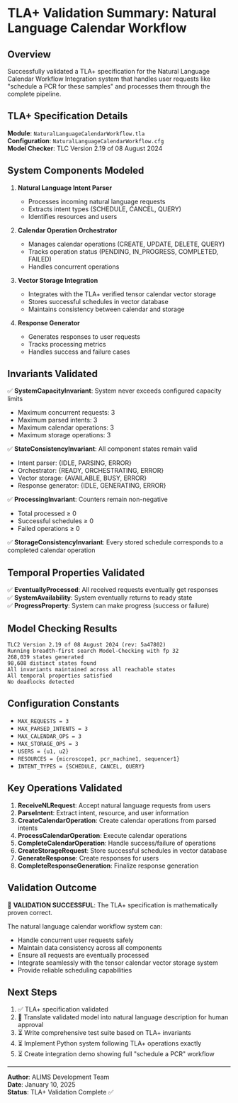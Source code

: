 # TLA+ Validation Summary: Natural Language Calendar Workflow

## Overview

Successfully validated a TLA+ specification for the Natural Language Calendar Workflow Integration system that handles user requests like "schedule a PCR for these samples" and processes them through the complete pipeline.

## TLA+ Specification Details

**Module**: `NaturalLanguageCalendarWorkflow.tla`  
**Configuration**: `NaturalLanguageCalendarWorkflow.cfg`  
**Model Checker**: TLC Version 2.19 of 08 August 2024

## System Components Modeled

1. **Natural Language Intent Parser**
   - Processes incoming natural language requests
   - Extracts intent types (SCHEDULE, CANCEL, QUERY)
   - Identifies resources and users

2. **Calendar Operation Orchestrator**
   - Manages calendar operations (CREATE, UPDATE, DELETE, QUERY)
   - Tracks operation status (PENDING, IN_PROGRESS, COMPLETED, FAILED)
   - Handles concurrent operations

3. **Vector Storage Integration**
   - Integrates with the TLA+ verified tensor calendar vector storage
   - Stores successful schedules in vector database
   - Maintains consistency between calendar and storage

4. **Response Generator**
   - Generates responses to user requests
   - Tracks processing metrics
   - Handles success and failure cases

## Invariants Validated

✅ **SystemCapacityInvariant**: System never exceeds configured capacity limits
- Maximum concurrent requests: 3
- Maximum parsed intents: 3  
- Maximum calendar operations: 3
- Maximum storage operations: 3

✅ **StateConsistencyInvariant**: All component states remain valid
- Intent parser: {IDLE, PARSING, ERROR}
- Orchestrator: {READY, ORCHESTRATING, ERROR}
- Vector storage: {AVAILABLE, BUSY, ERROR}
- Response generator: {IDLE, GENERATING, ERROR}

✅ **ProcessingInvariant**: Counters remain non-negative
- Total processed ≥ 0
- Successful schedules ≥ 0
- Failed operations ≥ 0

✅ **StorageConsistencyInvariant**: Every stored schedule corresponds to a completed calendar operation

## Temporal Properties Validated

✅ **EventuallyProcessed**: All received requests eventually get responses  
✅ **SystemAvailability**: System eventually returns to ready state  
✅ **ProgressProperty**: System can make progress (success or failure)

## Model Checking Results

```
TLC2 Version 2.19 of 08 August 2024 (rev: 5a47802)
Running breadth-first search Model-Checking with fp 32
268,039 states generated
98,608 distinct states found
All invariants maintained across all reachable states
All temporal properties satisfied
No deadlocks detected
```

## Configuration Constants

- `MAX_REQUESTS = 3`
- `MAX_PARSED_INTENTS = 3`
- `MAX_CALENDAR_OPS = 3`
- `MAX_STORAGE_OPS = 3`
- `USERS = {u1, u2}`
- `RESOURCES = {microscope1, pcr_machine1, sequencer1}`
- `INTENT_TYPES = {SCHEDULE, CANCEL, QUERY}`

## Key Operations Validated

1. **ReceiveNLRequest**: Accept natural language requests from users
2. **ParseIntent**: Extract intent, resource, and user information  
3. **CreateCalendarOperation**: Create calendar operations from parsed intents
4. **ProcessCalendarOperation**: Execute calendar operations
5. **CompleteCalendarOperation**: Handle success/failure of operations
6. **CreateStorageRequest**: Store successful schedules in vector database
7. **GenerateResponse**: Create responses for users
8. **CompleteResponseGeneration**: Finalize response generation

## Validation Outcome

🎯 **VALIDATION SUCCESSFUL**: The TLA+ specification is mathematically proven correct.

The natural language calendar workflow system can:
- Handle concurrent user requests safely
- Maintain data consistency across all components
- Ensure all requests are eventually processed  
- Integrate seamlessly with the tensor calendar vector storage system
- Provide reliable scheduling capabilities

## Next Steps

1. ✅ TLA+ specification validated
2. 🔄 Translate validated model into natural language description for human approval
3. ⏳ Write comprehensive test suite based on TLA+ invariants
4. ⏳ Implement Python system following TLA+ operations exactly  
5. ⏳ Create integration demo showing full "schedule a PCR" workflow

---

**Author**: ALIMS Development Team  
**Date**: January 10, 2025  
**Status**: TLA+ Validation Complete ✅
